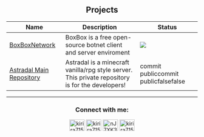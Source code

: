 <p>
<h2 align="center">Projects</h2>
</p>

<table align="center">
	<thead>
		<tr>
		<th>Name</th>
		<th>Description</th>
		<th>Status</th>
		</tr>
	</thead>
	<tbody>
		<tr>
			<td><a href="https://github.com/Kirira7154/BoxBoxNetwork">BoxBoxNetwork</a></td>
			<td>BoxBox is a free open-source botnet client and server enviroment</td>
			<td>
				<img src="https://img.shields.io/github/commit-activity/w/Kirira7154/BoxBoxNetwork?color=purple">
			</td>
		</tr>
		<tr>
			<td>
				<a href="https://github.com/Kirira7154/Astradal">Astradal Main Repository</a>
			</td>
			<td>
				Astradal is a minecraft vanilla/rpg style server. This private repository is for the developers!
			</td>
			<td>
				<g xmlns="http://www.w3.org/2000/svg" fill="#fff" text-anchor="middle" font-family="Verdana,Geneva,DejaVu Sans,sans-serif" text-rendering="geometricPrecision" font-size="110"><text aria-hidden="true" x="485" y="150" fill="#010101" fill-opacity=".3" transform="scale(.1)" textLength="850">commit public</text><text x="485" y="140" transform="scale(.1)" fill="#fff" textLength="850">commit public</text><text aria-hidden="true" x="1195" y="150" fill="#010101" fill-opacity=".3" transform="scale(.1)" textLength="410">false</text><text x="1195" y="140" transform="scale(.1)" fill="#fff" textLength="410">false</text></g>
			</td>
		</tr>
	</tbody>
</table align="center">

---

<h3 align="center">Connect with me:</h3>
<p align="center">
<a href="https://www.twitch.tv/kirira7154" target="blank"><img align="center" src="https://raw.githubusercontent.com/rahuldkjain/github-profile-readme-generator/master/src/images/icons/Social/twitch.svg" alt="kirira7154" height="30" width="40" /></a>
<a href="https://www.youtube.com/c/kirira7154" target="blank"><img align="center" src="https://raw.githubusercontent.com/rahuldkjain/github-profile-readme-generator/master/src/images/icons/Social/youtube.svg" alt="kirira7154" height="30" width="40" /></a>
<a href="https://discord.gg/nJ7XK32xFB" target="blank"><img align="center" src="https://raw.githubusercontent.com/rahuldkjain/github-profile-readme-generator/master/src/images/icons/Social/discord.svg" alt="nJ7XK32xFB" height="30" width="40" /></a>
<a href="https://twitter.com/kirira7154" target="blank"><img align="center" src="https://raw.githubusercontent.com/rahuldkjain/github-profile-readme-generator/master/src/images/icons/Social/twitter.svg" alt="kirira7154" height="30" width="40" /></a>
</p>
